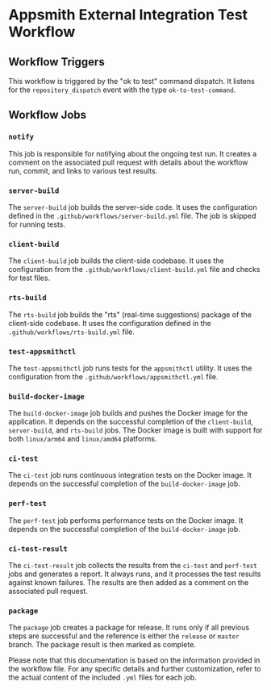 # Appsmith External Integration Test Workflow

## Workflow Triggers

This workflow is triggered by the "ok to test" command dispatch. It listens for the `repository_dispatch` event with the type `ok-to-test-command`.

## Workflow Jobs

### `notify`

This job is responsible for notifying about the ongoing test run. It creates a comment on the associated pull request with details about the workflow run, commit, and links to various test results.

### `server-build`

The `server-build` job builds the server-side code. It uses the configuration defined in the `.github/workflows/server-build.yml` file. The job is skipped for running tests.

### `client-build`

The `client-build` job builds the client-side codebase. It uses the configuration from the `.github/workflows/client-build.yml` file and checks for test files.

### `rts-build`

The `rts-build` job builds the "rts" (real-time suggestions) package of the client-side codebase. It uses the configuration defined in the `.github/workflows/rts-build.yml` file.

### `test-appsmithctl`

The `test-appsmithctl` job runs tests for the `appsmithctl` utility. It uses the configuration from the `.github/workflows/appsmithctl.yml` file.

### `build-docker-image`

The `build-docker-image` job builds and pushes the Docker image for the application. It depends on the successful completion of the `client-build`, `server-build`, and `rts-build` jobs. The Docker image is built with support for both `linux/arm64` and `linux/amd64` platforms.

### `ci-test`

The `ci-test` job runs continuous integration tests on the Docker image. It depends on the successful completion of the `build-docker-image` job.

### `perf-test`

The `perf-test` job performs performance tests on the Docker image. It depends on the successful completion of the `build-docker-image` job.

### `ci-test-result`

The `ci-test-result` job collects the results from the `ci-test` and `perf-test` jobs and generates a report. It always runs, and it processes the test results against known failures. The results are then added as a comment on the associated pull request.

### `package`

The `package` job creates a package for release. It runs only if all previous steps are successful and the reference is either the `release` or `master` branch. The package result is then marked as complete.

Please note that this documentation is based on the information provided in the workflow file. For any specific details and further customization, refer to the actual content of the included `.yml` files for each job.
